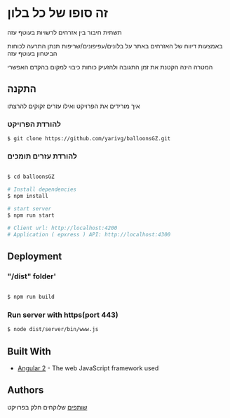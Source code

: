 # זה סופו של כל בלון

תשתית חיבור בין אזרחים לרשויות בעוטף עזה

באמצעות דיווח של האזרחים באתר על בלונים/עפיפונים/שריפות תנתן התרעה לכוחות הביטחון בעוטף עזה  

המטרה הינה הקטנת את זמן התגובה ולהזעיק כוחות כיבוי למקום בהקדם האפשרי

## התקנה 

איך מורידים את הפרויקט ואילו עזרים זקוקים להרצתו 

### להורדת הפרויקט     
```
$ git clone https://github.com/yarivg/balloonsGZ.git
```
### להורדת עזרים תומכים  
```bash

$ cd balloonsGZ

# Install dependencies
$ npm install

# start server
$ npm run start

# Client url: http://localhost:4200
# Application ( epxress ) API: http://localhost:4300
```

## Deployment

### "/dist" folder'
```bash

$ npm run build 
```
### Run server with https(port 443) 

```bash
$ node dist/server/bin/www.js
```

## Built With

* [Angular 2](https://www.tutorialspoint.com/angular2/) - The web JavaScript framework used

## Authors

  [שותפים](https://github.com/yarivg/baloonsGZ/graphs/contributors) שלוקחים חלק בפרויקט 

